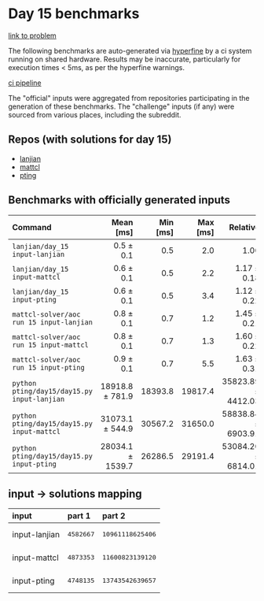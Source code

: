 # Day 15 benchmarks

[link to problem](http://adventofcode.com/2022/day/15)

The following benchmarks are auto-generated via [hyperfine](https://github.com/sharkdp/hyperfine) by a ci system running on shared hardware. Results may be inaccurate, particularly for execution times < 5ms, as per the hyperfine warnings.

[ci pipeline](http://ci.papercode.net:8080/teams/aoc2022/pipelines/aoc-compare-2022)

The "official" inputs were aggregated from repositories participating in the generation of these benchmarks. The "challenge" inputs (if any) were sourced from various places, including the subreddit.

## Repos (with solutions for day 15)


- [lanjian](https://github.com/LanJian/aoc-2022)
- [mattcl](https://github.com/mattcl/aoc2022)
- [pting](https://github.com/pting/aoc2022)

## Benchmarks with officially generated inputs
| Command | Mean [ms] | Min [ms] | Max [ms] | Relative |
|:---|---:|---:|---:|---:|
| `lanjian/day_15 input-lanjian` | 0.5 ± 0.1 | 0.5 | 2.0 | 1.00 |
| `lanjian/day_15 input-mattcl` | 0.6 ± 0.1 | 0.5 | 2.2 | 1.17 ± 0.18 |
| `lanjian/day_15 input-pting` | 0.6 ± 0.1 | 0.5 | 3.4 | 1.12 ± 0.22 |
| `mattcl-solver/aoc run 15 input-lanjian` | 0.8 ± 0.1 | 0.7 | 1.2 | 1.45 ± 0.21 |
| `mattcl-solver/aoc run 15 input-mattcl` | 0.8 ± 0.1 | 0.7 | 1.3 | 1.60 ± 0.22 |
| `mattcl-solver/aoc run 15 input-pting` | 0.9 ± 0.1 | 0.7 | 5.5 | 1.63 ± 0.31 |
| `python pting/day15/day15.py input-lanjian` | 18918.8 ± 781.9 | 18393.8 | 19817.4 | 35823.89 ± 4412.03 |
| `python pting/day15/day15.py input-mattcl` | 31073.1 ± 544.9 | 30567.2 | 31650.0 | 58838.84 ± 6903.91 |
| `python pting/day15/day15.py input-pting` | 28034.1 ± 1539.7 | 26286.5 | 29191.4 | 53084.20 ± 6814.01 |

## input -> solutions mapping
|input|part 1|part 2|
|:---|:---|:---|
|input-lanjian|<pre>4582667</pre>|<pre>10961118625406</pre>|
|input-mattcl|<pre>4873353</pre>|<pre>11600823139120</pre>|
|input-pting|<pre>4748135</pre>|<pre>13743542639657</pre>|
